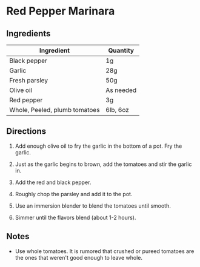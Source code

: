 # Red Pepper Marinara

## Ingredients

| Ingredient | Quantity |
| --- | --- |
| Black pepper | 1g |
| Garlic | 28g |
| Fresh parsley | 50g |
| Olive oil | As needed |
| Red pepper| 3g |
| Whole, Peeled, plumb tomatoes | 6lb, 6oz |


## Directions

1. Add enough olive oil to fry the garlic in the bottom of a pot. Fry the
   garlic.

2. Just as the garlic begins to brown, add the tomatoes and stir the garlic in.

3. Add the red and black pepper.

4. Roughly chop the parsley and add it to the pot.

5. Use an immersion blender to blend the tomatoes until smooth.

6. Simmer until the flavors blend (about 1-2 hours).

## Notes
- Use whole tomatoes. It is rumored that crushed or pureed tomatoes are the
  ones that weren't good enough to leave whole.
